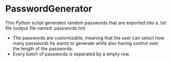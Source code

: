 # PasswordGenerator
This Python script generates random passwords that are exported into a .txt file (output file named: passwords.txt)
 - The passwords are customizable, meaning that the user can select how many passwords he wants to generate while also having control over the length of the passwords.
 - Every batch of passwords is separated by a empty row.
